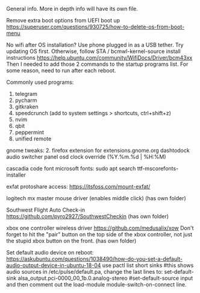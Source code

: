 General info. 
More in depth info will have its own file.

Remove extra boot options from UEFI boot up
https://superuser.com/questions/930725/how-to-delete-os-from-boot-menu

No wifi after OS installation? Use phone plugged in as a USB tether. 
Try updating OS first. Otherwise, follow STA / bcmwl-kernel-source install instructions
https://help.ubuntu.com/community/WifiDocs/Driver/bcm43xx
Then I needed to add those 2 commands to the startup programs list. For some reason, need to run after each reboot.

Commonly used programs:
1. telegram
2. pycharm
3. gitkraken
4. speedcrunch (add to system settings > shortcuts, ctrl+shift+z)
5. nvim
6. qbit
7. peppermint
8. unified remote

gnome tweaks:
2. firefox extension for extensions.gnome.org
dashtodock
audio switcher
panel osd
clock override (%Y.%m.%d | %H:%M)

cascadia code font
microsoft fonts: sudo apt search ttf-mscorefonts-installer

exfat protoshare access:
https://itsfoss.com/mount-exfat/

logitech mx master mouse driver (enables middle click)
(has own folder)

Southwest Flight Auto Check-in
https://github.com/pyro2927/SouthwestCheckin
(has own folder)

xbox one controller wireless driver
https://github.com/medusalix/xow
Don't forget to hit the "pair" button on the top side of the xbox controller, not just the stupid xbox button on the front.
(has own folder)

Set default audio device on reboot:
https://askubuntu.com/questions/1038490/how-do-you-set-a-default-audio-output-device-in-ubuntu-18-04
use pactl list short sinks #this shows audio sources
in /etc/pulse/default.pa, change the last lines to:
set-default-sink alsa_output.pci-0000_00_1b.0.analog-stereo
#set-default-source input
and then comment out the load-module module-switch-on-connect line.
